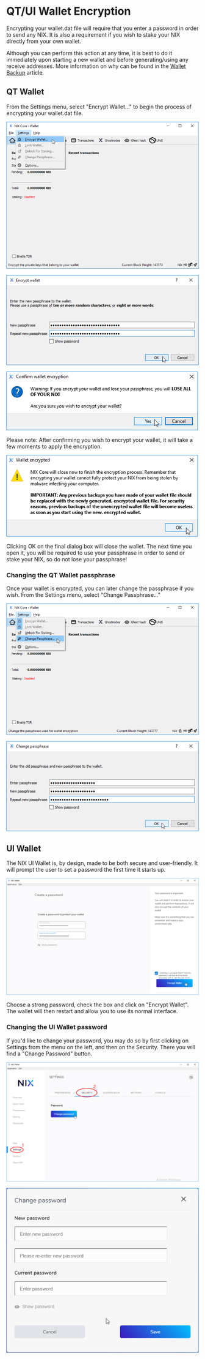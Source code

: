 # QT/UI Wallet Encryption

Encrypting your wallet.dat file will require that you enter a password in order to send any NIX. It is also a requirement if you wish to stake your NIX directly from your own wallet. 

Although you can perform this action at any time, it is best to do it immediately upon starting a new wallet and before generating/using any receive addresses. More information on why can be found in the [Wallet Backup](wallet-backup.md) article.

## QT Wallet

From the Settings menu, select "Encrypt Wallet..." to begin the process of encrypting your wallet.dat file.

![Select &quot;Encrypt Wallet...&quot; from the Settings menu](../../.gitbook/assets/qt-encryptmenu.png)

![Choose a very strong passphrase](../../.gitbook/assets/qt-encryptwindow.png)

![Confirm that you wish to encrypt your wallet](../../.gitbook/assets/qt-confirmencryption.png)

Please note: After confirming you wish to encrypt your wallet, it will take a few moments to apply the encryption.

![](../../.gitbook/assets/qt-encrypteddialog.png)

Clicking OK on the final dialog box will close the wallet. The next time you open it, you will be required to use your passphrase in order to send or stake your NIX, so do not lose your passphrase!

### Changing the QT Wallet passphrase

Once your wallet is encrypted, you can later change the passphrase if you wish. From the Settings menu, select "Change Passphrase..." 

![Select &quot;Change Passphrase...&quot; from the Settings menu](../../.gitbook/assets/qt-changepwmenu.png)

![Fill in your current passphrase and choose a new one](../../.gitbook/assets/qt-changepw.png)

## UI Wallet

The NIX UI Wallet is, by design, made to be both secure and user-friendly. It will prompt the user to set a password the first time it starts up.

![](../../.gitbook/assets/ui-encryption.png)

Choose a strong password, check the box and click on "Encrypt Wallet". The wallet will then restart and allow you to use its normal interface.

### Changing the UI Wallet password

If you'd like to change your password, you may do so by first clicking on Settings from the menu on the left, and then on the Security. There you will find a "Change Password" button.

![](../../.gitbook/assets/ui-settingssecurity.png)

![](../../.gitbook/assets/ui-changepw.png)



